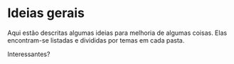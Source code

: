 # Ideias gerais

Aqui estão descritas algumas ideias para melhoria de algumas coisas. Elas encontram-se listadas e divididas por temas em cada pasta.

Interessantes?
